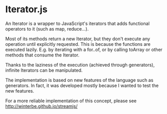 # Iterator.js

An Iterator is a wrapper to JavaScript's iterators that adds functional operators to it (such as map, reduce...).

Most of its methods return a new Iterator, but they don't execute any operation until explicitly requested.
This is because the functions are executed lazily.
E.g. by iterating with a for..of, or by calling toArray or other methods that consume the Iterator.

Thanks to the laziness of the execution (achieved through generators), infinite Iterators can be manipulated.

The implementation is based on new features of the language such as generators.
In fact, it was developed mostly because I wanted to test the new features.

For a more reliable implementation of this concept, please see http://winterbe.github.io/streamjs/

